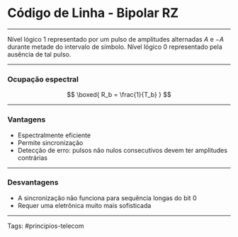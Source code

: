 # Código de Linha - Bipolar RZ

---

Nível lógico $1$ representado por um pulso de amplitudes alternadas $A$ e $-A$ durante metade do intervalo de símbolo. Nível lógico $0$ representado pela ausência de tal pulso.

---

### Ocupação espectral

$$
\boxed{
R_b = \frac{1}{T_b}
}
$$

---

### Vantagens

- Espectralmente eficiente
- Permite sincronização
- Detecção de erro: pulsos não nulos consecutivos devem ter amplitudes contrárias

---

### Desvantagens

- A sincronização não funciona para sequência longas do bit $0$
- Requer uma eletrônica muito mais sofisticada

---

Tags: #principios-telecom 